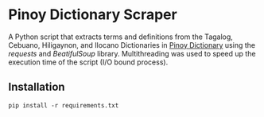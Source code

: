 # Pinoy Dictionary Scraper

A Python script that extracts terms and definitions from the Tagalog, Cebuano, Hiligaynon, and Ilocano Dictionaries in [Pinoy Dictionary](https://www.pinoydictionary.com/) using the _requests_ and _BeatifulSoup_ library. Multithreading was used to speed up the execution time of the script (I/O bound process). 


## Installation

```
pip install -r requirements.txt
```
